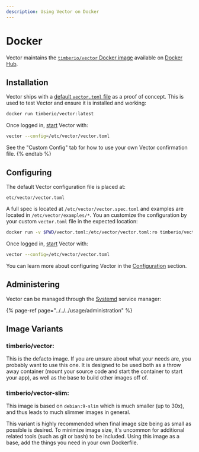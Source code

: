 ```yaml
---
description: Using Vector on Docker
---
```


# Docker

Vector maintains the [`timberio/vector` Docker image][url.docker_hub_vector]
available on [Docker Hub][url.docker_hub_vector].

## Installation

Vector ships with a [default `vector.toml` file][url.default_configuration]
as a proof of concept. This is used to test Vector and ensure it is installed
and working:

```bash
docker run timberio/vector:latest
```

Once logged in, [start][docs.starting] Vector with:

```bash
vector --config=/etc/vector/vector.toml
```

See the "Custom Config" tab for how to use your own Vector confirmation file.
{% endtab %}

## Configuring

The default Vector configuration file is placed at:

```
etc/vector/vector.toml
```

A full spec is located at `/etc/vector/vector.spec.toml` and examples are
located in `/etc/vector/examples/*`. You an customize the configuration by
your custom `vector.toml` file in the expected location:

```bash
docker run -v $PWD/vector.toml:/etc/vector/vector.toml:ro timberio/vector:latest
```

Once logged in, [start][docs.starting] Vector with:

```bash
vector --config=/etc/vector/vector.toml
```

You can learn more about configuring Vector in the
[Configuration][docs.configuration] section.

## Administering

Vector can be managed through the [Systemd][url.systemd] service manager:

{% page-ref page="../../../usage/administration" %}

## Image Variants

### timberio/vector:<version>

This is the defacto image. If you are unsure about what your needs are, you
probably want to use this one. It is designed to be used both as a throw away
container (mount your source code and start the container to start your app),
as well as the base to build other images off of.

### timberio/vector-slim:<version>

This image is based on `debian:9-slim` which is much smaller (up to 30x), and
thus leads to much slimmer images in general.

This variant is highly recommended when final image size being as small as
possible is desired. To minimize image size, it's uncommon for additional
related tools (such as git or bash) to be included. Using this image as a
base, add the things you need in your own Dockerfile.


[docs.configuration]: ../../../usage/configuration
[docs.starting]: ../../../usage/administration/starting.md
[url.default_configuration]: https://github.com/timberio/vector/blob/master/config/vector.toml
[url.docker_hub_vector]: https://hub.docker.com/r/timberio/vector
[url.systemd]: https://www.freedesktop.org/wiki/Software/systemd/
